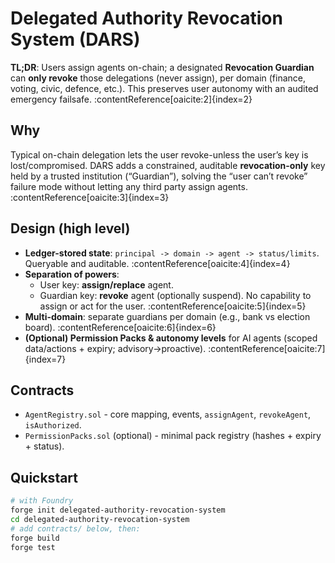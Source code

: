 # Delegated Authority Revocation System (DARS)

**TL;DR**: Users assign agents on-chain; a designated **Revocation Guardian** can **only revoke** those delegations (never assign), per domain (finance, voting, civic, defence, etc.). This preserves user autonomy with an audited emergency failsafe. :contentReference[oaicite:2]{index=2}

## Why
Typical on-chain delegation lets the user revoke-unless the user’s key is lost/compromised. DARS adds a constrained, auditable **revocation-only** key held by a trusted institution (“Guardian”), solving the “user can’t revoke” failure mode without letting any third party assign agents. :contentReference[oaicite:3]{index=3}

## Design (high level)
- **Ledger-stored state**: `principal -> domain -> agent -> status/limits`. Queryable and auditable. :contentReference[oaicite:4]{index=4}  
- **Separation of powers**:
  - User key: **assign/replace** agent.
  - Guardian key: **revoke** agent (optionally suspend). No capability to assign or act for the user. :contentReference[oaicite:5]{index=5}
- **Multi-domain**: separate guardians per domain (e.g., bank vs election board). :contentReference[oaicite:6]{index=6}
- **(Optional) Permission Packs & autonomy levels** for AI agents (scoped data/actions + expiry; advisory→proactive). :contentReference[oaicite:7]{index=7}

## Contracts
- `AgentRegistry.sol` - core mapping, events, `assignAgent`, `revokeAgent`, `isAuthorized`.
- `PermissionPacks.sol` (optional) - minimal pack registry (hashes + expiry + status).

## Quickstart
```bash
# with Foundry
forge init delegated-authority-revocation-system
cd delegated-authority-revocation-system
# add contracts/ below, then:
forge build
forge test
